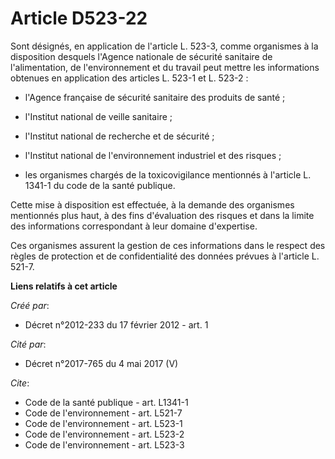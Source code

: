 # Article D523-22

Sont désignés, en application de l'article L. 523-3, comme organismes à la disposition desquels l'Agence nationale de
sécurité sanitaire de l'alimentation, de l'environnement et du travail peut mettre les informations obtenues en application
des articles L. 523-1 et L. 523-2 :

- l'Agence française de sécurité sanitaire des produits de santé ;

- l'Institut national de veille sanitaire ;

- l'Institut national de recherche et de sécurité ;

- l'Institut national de l'environnement industriel et des risques ;

- les organismes chargés de la toxicovigilance mentionnés à l'article L. 1341-1 du code de la santé publique. 

Cette mise à disposition est effectuée, à la demande des organismes mentionnés plus haut, à des fins d'évaluation des risques
et dans la limite des informations correspondant à leur domaine d'expertise. 

Ces organismes assurent la gestion de ces informations dans le respect des règles de protection et de confidentialité des
données prévues à l'article L. 521-7.

**Liens relatifs à cet article**

_Créé par_:

  - Décret n°2012-233 du 17 février 2012 - art. 1

_Cité par_:

  - Décret n°2017-765 du 4 mai 2017 (V)

_Cite_:

  - Code de la santé publique - art. L1341-1
  - Code de l'environnement - art. L521-7
  - Code de l'environnement - art. L523-1
  - Code de l'environnement - art. L523-2
  - Code de l'environnement - art. L523-3
